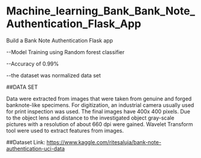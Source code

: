 # Machine_learning_Bank_Bank_Note_Authentication_Flask_App

Build a Bank Note Authentication Flask app 

 --Model Training using Random forest classifier
 
 --Accuracy of 0.99%
 
 --the dataset was normalized data set
 
 
 ##DATA SET
 
   Data were extracted from images that were taken from genuine and forged banknote-like specimens. For digitization, an industrial camera usually used for print inspection was used. The final images have 400x 400 pixels. Due to the object lens and distance to the investigated object gray-scale pictures with a resolution of about 660 dpi were gained. Wavelet Transform tool were used to extract features from images.
   
 ##Dataset Link: https://www.kaggle.com/ritesaluja/bank-note-authentication-uci-data
